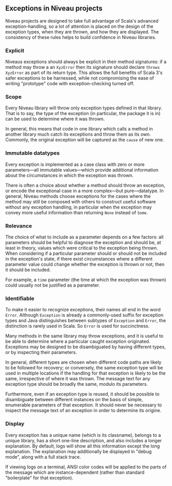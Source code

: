 ## Exceptions in Niveau projects

Niveau projects are designed to take full advantage of Scala's advanced exception-handling, so a
lot of attention is placed on the design of the exception types, when they are thrown, and how they
are displayed. The consistency of these rules helps to build confidence in Niveau libraries.

### Explicit

Niveaus exceptions should always be explicit in their method signatures: if a method may throw a
an `XyzError` then its signature should declare `throws XyzError` as part of its return type. This
allows the full benefits of Scala 3's safer exceptions to be harnessed, while not compromising the
ease of writing "prototype" code with exception-checking turned off.

### Scope

Every Niveau library will throw only exception types defined in that library. That is to say, the
type of the exception (in particular, the package it is in) can be used to determine where it was
thrown.

In general, this means that code in one library which calls a method in another library much catch
its exceptions and throw them as its own. Commonly, the original exception will be captured as the
`cause` of new one.

### Immutable datatypes

Every exception is implemented as a case class with zero or more parameters—all immutable
values—which provide additional information about the circumstances in which the exception was
thrown.

There is often a choice about whether a method should throw an exception, or encode the exceptional
case in a more complex—but pure—datatype. In general, Niveau methods choose exceptions for the cases
where the method may still be composed with others to construct useful software without any
exception handling, in particular when the exception may convey more useful information than
returning `None` instead of `Some`.

### Relevance

The choice of what to include as a parameter depends on a few factors: all parameters should be
helpful to diagnose the exception and should be, at least in theory, values which were critical to
the exception being thrown. When considering if a particular parameter should or should not be
included in the exception's state, if there exist circumstances where a different parameter value
could change whether the exception is thrown or not, then it should be included.

For example, a `time` parameter (the time at which the exception was thrown) could usually not be
justified as a parameter.

### Identifiable

To make it easier to recognize exceptions, their names all end in the word `Error`. Although
`Exception` is already a commonly-used suffix for exception types and Java distinguishes between
subtypes of `Exception` and `Error`, the distinction is rarely used in Scala. So `Error` is used
for succinctness.

Many methods in the same library may throw exceptions, and it is useful to be able to determine
where a particular caught exception originated. Exceptions may be designed to be disambiguated by
having different types, or by inspecting their parameters.

In general, different types are chosen when different code paths are likely to be followed for
recovery; or conversely, the same exception type will be used in multiple locations if the handling
for that exception is likely to be the same, irrespective of where it was thrown. The message text
for any exception type should be broadly the same, modulo its parameters.

Furthermore, even if an exception type is reused, it should be possible to disambiguate between
different instances on the basis of simple, enumerable parameters of that exception. It should never
be necessary to inspect the message text of an exception in order to determine its origine.

### Display

Every exception has a unique name (which is its classname), belongs to a unique library, has a short
one-line description, and also includes a longer explanation. By default, logs will show all this
information except the long explanation. The explanation may additionally be displayed in "debug
mode", along with a full stack trace.

If viewing logs on a terminal, ANSI color codes will be applied to the parts of the message which
are instance-dependent (rather than standard "boilerplate" for that exception).
